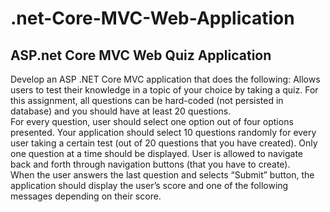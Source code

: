 # .net-Core-MVC-Web-Application
## ASP.net Core MVC Web Quiz Application  
Develop an ASP .NET Core MVC application that does the following:
Allows users to test their knowledge in a topic of your choice by taking a quiz. For this assignment, all questions can be hard-coded (not persisted in database) and you should have at least 20 questions.  
For every question, user should select one option out of four options presented. 
Your application should select 10 questions randomly for every user taking a certain test (out of 20 questions that you have created). 
Only one question at a time should be displayed.
User is allowed to navigate back and forth through navigation buttons (that you have to create).	
When the user answers the last question and selects “Submit” button, the application should display the user’s score and one of the following messages depending on their score.
